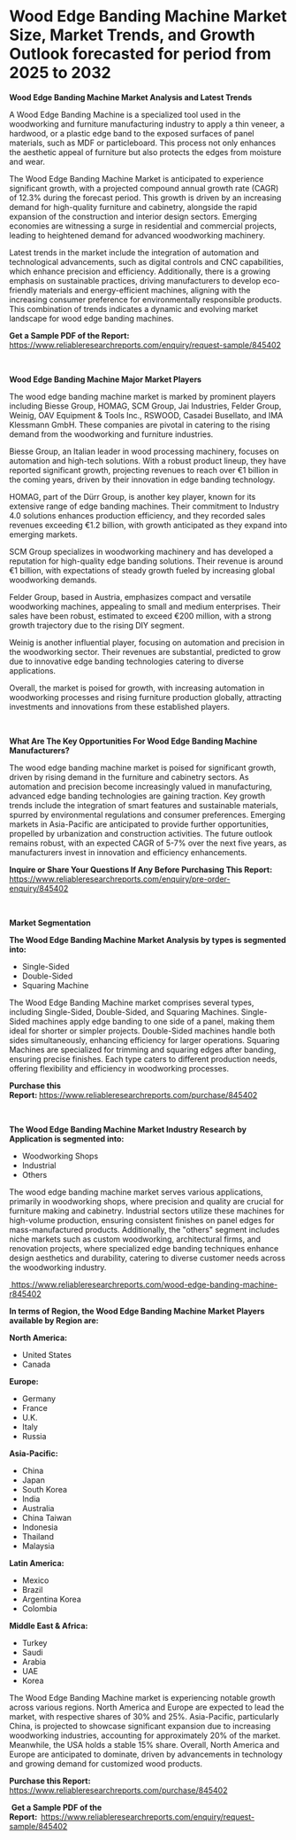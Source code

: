 <p><h1>Wood Edge Banding Machine Market Size, Market Trends, and Growth Outlook forecasted for period from 2025 to 2032</h1></p><p><strong>Wood Edge Banding Machine Market Analysis and Latest Trends</strong></p>
<p><p>A Wood Edge Banding Machine is a specialized tool used in the woodworking and furniture manufacturing industry to apply a thin veneer, a hardwood, or a plastic edge band to the exposed surfaces of panel materials, such as MDF or particleboard. This process not only enhances the aesthetic appeal of furniture but also protects the edges from moisture and wear.</p><p>The Wood Edge Banding Machine Market is anticipated to experience significant growth, with a projected compound annual growth rate (CAGR) of 12.3% during the forecast period. This growth is driven by an increasing demand for high-quality furniture and cabinetry, alongside the rapid expansion of the construction and interior design sectors. Emerging economies are witnessing a surge in residential and commercial projects, leading to heightened demand for advanced woodworking machinery.</p><p>Latest trends in the market include the integration of automation and technological advancements, such as digital controls and CNC capabilities, which enhance precision and efficiency. Additionally, there is a growing emphasis on sustainable practices, driving manufacturers to develop eco-friendly materials and energy-efficient machines, aligning with the increasing consumer preference for environmentally responsible products. This combination of trends indicates a dynamic and evolving market landscape for wood edge banding machines.</p></p>
<p><strong>Get a Sample PDF of the Report:&nbsp;</strong> <a href="https://www.reliableresearchreports.com/enquiry/request-sample/845402?utm_campaign=2278&utm_medium=2&utm_source=Github&utm_content=ia&utm_term=16042025&utm_id=wood-edge-banding-machine">https://www.reliableresearchreports.com/enquiry/request-sample/845402</a></p>
<p>&nbsp;</p>
<p><strong>Wood Edge Banding Machine Major Market Players</strong></p>
<p><p>The wood edge banding machine market is marked by prominent players including Biesse Group, HOMAG, SCM Group, Jai Industries, Felder Group, Weinig, OAV Equipment & Tools Inc., RSWOOD, Casadei Busellato, and IMA Klessmann GmbH. These companies are pivotal in catering to the rising demand from the woodworking and furniture industries.</p><p>Biesse Group, an Italian leader in wood processing machinery, focuses on automation and high-tech solutions. With a robust product lineup, they have reported significant growth, projecting revenues to reach over €1 billion in the coming years, driven by their innovation in edge banding technology.</p><p>HOMAG, part of the Dürr Group, is another key player, known for its extensive range of edge banding machines. Their commitment to Industry 4.0 solutions enhances production efficiency, and they recorded sales revenues exceeding €1.2 billion, with growth anticipated as they expand into emerging markets.</p><p>SCM Group specializes in woodworking machinery and has developed a reputation for high-quality edge banding solutions. Their revenue is around €1 billion, with expectations of steady growth fueled by increasing global woodworking demands.</p><p>Felder Group, based in Austria, emphasizes compact and versatile woodworking machines, appealing to small and medium enterprises. Their sales have been robust, estimated to exceed €200 million, with a strong growth trajectory due to the rising DIY segment.</p><p>Weinig is another influential player, focusing on automation and precision in the woodworking sector. Their revenues are substantial, predicted to grow due to innovative edge banding technologies catering to diverse applications.</p><p>Overall, the market is poised for growth, with increasing automation in woodworking processes and rising furniture production globally, attracting investments and innovations from these established players.</p></p>
<p>&nbsp;</p>
<p><strong>What Are The Key Opportunities For Wood Edge Banding Machine Manufacturers?</strong></p>
<p><p>The wood edge banding machine market is poised for significant growth, driven by rising demand in the furniture and cabinetry sectors. As automation and precision become increasingly valued in manufacturing, advanced edge banding technologies are gaining traction. Key growth trends include the integration of smart features and sustainable materials, spurred by environmental regulations and consumer preferences. Emerging markets in Asia-Pacific are anticipated to provide further opportunities, propelled by urbanization and construction activities. The future outlook remains robust, with an expected CAGR of 5-7% over the next five years, as manufacturers invest in innovation and efficiency enhancements.</p></p>
<p><strong>Inquire or Share Your Questions If Any Before Purchasing This Report:</strong> <a href="https://www.reliableresearchreports.com/enquiry/pre-order-enquiry/845402?utm_campaign=2278&utm_medium=2&utm_source=Github&utm_content=ia&utm_term=16042025&utm_id=wood-edge-banding-machine">https://www.reliableresearchreports.com/enquiry/pre-order-enquiry/845402</a></p>
<p>&nbsp;</p>
<p><strong>Market Segmentation</strong></p>
<p><strong>The Wood Edge Banding Machine Market Analysis by types is segmented into:</strong></p>
<p><ul><li>Single-Sided</li><li>Double-Sided</li><li>Squaring Machine</li></ul></p>
<p><p>The Wood Edge Banding Machine market comprises several types, including Single-Sided, Double-Sided, and Squaring Machines. Single-Sided machines apply edge banding to one side of a panel, making them ideal for shorter or simpler projects. Double-Sided machines handle both sides simultaneously, enhancing efficiency for larger operations. Squaring Machines are specialized for trimming and squaring edges after banding, ensuring precise finishes. Each type caters to different production needs, offering flexibility and efficiency in woodworking processes.</p></p>
<p><strong>Purchase this Report:&nbsp;</strong><a href="https://www.reliableresearchreports.com/purchase/845402?utm_campaign=2278&utm_medium=2&utm_source=Github&utm_content=ia&utm_term=16042025&utm_id=wood-edge-banding-machine">https://www.reliableresearchreports.com/purchase/845402</a></p>
<p>&nbsp;</p>
<p><strong>The Wood Edge Banding Machine Market Industry Research by Application is segmented into:</strong></p>
<p><ul><li>Woodworking Shops</li><li>Industrial</li><li>Others</li></ul></p>
<p><p>The wood edge banding machine market serves various applications, primarily in woodworking shops, where precision and quality are crucial for furniture making and cabinetry. Industrial sectors utilize these machines for high-volume production, ensuring consistent finishes on panel edges for mass-manufactured products. Additionally, the "others" segment includes niche markets such as custom woodworking, architectural firms, and renovation projects, where specialized edge banding techniques enhance design aesthetics and durability, catering to diverse customer needs across the woodworking industry.</p></p>
<p><a href="https://www.reliableresearchreports.com/wood-edge-banding-machine-r845402?utm_campaign=2278&utm_medium=2&utm_source=Github&utm_content=ia&utm_term=16042025&utm_id=wood-edge-banding-machine">&nbsp;https://www.reliableresearchreports.com/wood-edge-banding-machine-r845402</a></p>
<p><strong>In terms of Region, the Wood Edge Banding Machine Market Players available by Region are:</strong></p>
<p>
    <p> <strong> North America: </strong>
        <ul>
            <li>United States</li>
            <li>Canada</li>
        </ul>
        </p> 
    <p> <strong> Europe: </strong>
        <ul>
            <li>Germany</li>
            <li>France</li>
            <li>U.K.</li>
            <li>Italy</li>
            <li>Russia</li>
        </ul>
        </p> 
    <p> <strong> Asia-Pacific: </strong>
        <ul>
            <li>China</li>
            <li>Japan</li>
            <li>South Korea</li>
            <li>India</li>
            <li>Australia</li>
            <li>China Taiwan</li>
            <li>Indonesia</li>
            <li>Thailand</li>
            <li>Malaysia</li>
        </ul>
        </p> 
    <p> <strong> Latin America: </strong>
        <ul>
            <li>Mexico</li>
            <li>Brazil</li>
            <li>Argentina Korea</li>
            <li>Colombia</li>
        </ul>
        </p> 
    <p> <strong> Middle East & Africa: </strong>
        <ul>
            <li>Turkey</li>
            <li>Saudi</li>
            <li>Arabia</li>
            <li>UAE</li>
            <li>Korea</li>
        </ul>
    </p>
    </p>
<p><p>The Wood Edge Banding Machine market is experiencing notable growth across various regions. North America and Europe are expected to lead the market, with respective shares of 30% and 25%. Asia-Pacific, particularly China, is projected to showcase significant expansion due to increasing woodworking industries, accounting for approximately 20% of the market. Meanwhile, the USA holds a stable 15% share. Overall, North America and Europe are anticipated to dominate, driven by advancements in technology and growing demand for customized wood products.</p></p>
<p><strong>Purchase this Report: </strong><a href="https://www.reliableresearchreports.com/purchase/845402?utm_campaign=2278&utm_medium=2&utm_source=Github&utm_content=ia&utm_term=16042025&utm_id=wood-edge-banding-machine">https://www.reliableresearchreports.com/purchase/845402</a></p>
<p>&nbsp;<strong>Get a Sample PDF of the Report:&nbsp;&nbsp;</strong><a href="https://www.reliableresearchreports.com/enquiry/request-sample/845402?utm_campaign=2278&utm_medium=2&utm_source=Github&utm_content=ia&utm_term=16042025&utm_id=wood-edge-banding-machine">https://www.reliableresearchreports.com/enquiry/request-sample/845402</a></p>
<p><strong></strong></p>
<p><p></p><p></p><p></p></p>